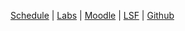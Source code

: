 
<p><a href="{{ site.baseurl }}/classes/ss2015/info2/schedule">Schedule</a>
| <a href="{{ site.baseurl }}/classes/ss2015/info2/labs">Labs</a>
| <a href="https://moodle.htw-berlin.de/course/view.php?id=5941">Moodle</a>
| <a href="https://lsf.htw-berlin.de/qisserver/rds?state=wsearchv&search=2&veranstaltung.veranstid=102655">LSF</a> |
<a href="https://github.com/htw-imi-info2">Github</a></p>
